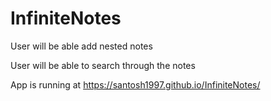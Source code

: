 # InfiniteNotes

User will be able add nested notes

User will be able to search through the notes

App is running at https://santosh1997.github.io/InfiniteNotes/
